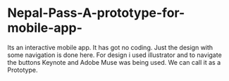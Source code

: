 # Nepal-Pass-A-prototype-for-mobile-app-
Its an interactive mobile app. It has got no coding. Just the design with some navigation is done here. For design i used illustrator and to navigate the buttons Keynote and Adobe Muse was being used. We can call it as a Prototype.
